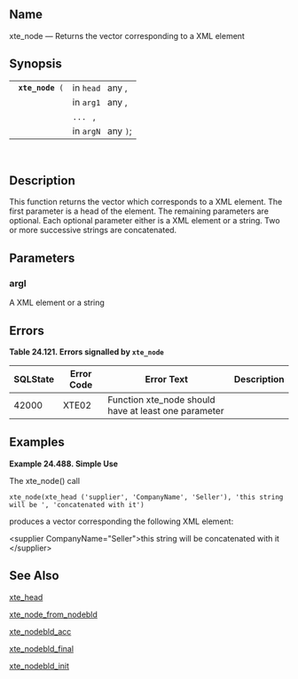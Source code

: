 <div>

<div>

</div>

<div>

## Name

xte_node — Returns the vector corresponding to a XML element

</div>

<div>

## Synopsis

<div>

|                       |                     |
|-----------------------|---------------------|
| ` `**`xte_node`**` (` | in `head ` any ,    |
|                       | in `arg1 ` any ,    |
|                       | `... ` ,            |
|                       | in `argN ` any `)`; |

<div>

 

</div>

</div>

</div>

<div>

## Description

This function returns the vector which corresponds to a XML element. The
first parameter is a head of the element. The remaining parameters are
optional. Each optional parameter either is a XML element or a string.
Two or more successive strings are concatenated.

</div>

<div>

## Parameters

<div>

### argI

A XML element or a string

</div>

</div>

<div>

## Errors

<div>

**Table 24.121. Errors signalled by `xte_node `**

<div>

| SQLState                              | Error Code                            | Error Text                                                                           | Description |
|---------------------------------------|---------------------------------------|--------------------------------------------------------------------------------------|-------------|
| <span class="errorcode">42000 </span> | <span class="errorcode">XTE02 </span> | <span class="errortext">Function xte_node should have at least one parameter </span> |             |

</div>

</div>

  

</div>

<div>

## Examples

<div>

**Example 24.488. Simple Use**

<div>

The xte_node() call

``` screen
xte_node(xte_head ('supplier', 'CompanyName', 'Seller'), 'this string will be ', 'concatenated with it')
```

produces a vector corresponding the following XML element:

\<supplier CompanyName="Seller"\>this string will be concatenated with
it \</supplier\>

</div>

</div>

  

</div>

<div>

## See Also

<a href="fn_xte_head.html" class="link" title="xte_head">xte_head</a>

<a href="fn_xte_node_from_nodebld.html" class="link"
title="xte_node_from_nodebld">xte_node_from_nodebld</a>

<a href="fn_xte_nodebld_acc.html" class="link"
title="xte_nodebld_acc">xte_nodebld_acc</a>

<a href="fn_xte_nodebld_final.html" class="link"
title="xte_nodebld_final">xte_nodebld_final</a>

<a href="fn_xte_nodebld_init.html" class="link"
title="xte_nodebld_init">xte_nodebld_init</a>

</div>

</div>
